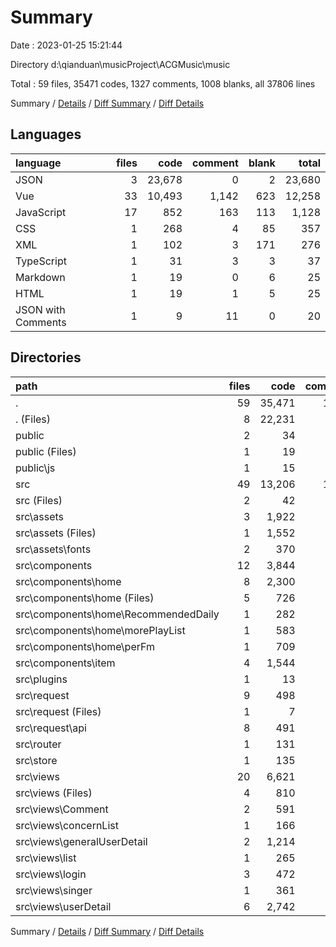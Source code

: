# Summary

Date : 2023-01-25 15:21:44

Directory d:\\qianduan\\musicProject\\ACGMusic\\music

Total : 59 files,  35471 codes, 1327 comments, 1008 blanks, all 37806 lines

Summary / [Details](details.md) / [Diff Summary](diff.md) / [Diff Details](diff-details.md)

## Languages
| language | files | code | comment | blank | total |
| :--- | ---: | ---: | ---: | ---: | ---: |
| JSON | 3 | 23,678 | 0 | 2 | 23,680 |
| Vue | 33 | 10,493 | 1,142 | 623 | 12,258 |
| JavaScript | 17 | 852 | 163 | 113 | 1,128 |
| CSS | 1 | 268 | 4 | 85 | 357 |
| XML | 1 | 102 | 3 | 171 | 276 |
| TypeScript | 1 | 31 | 3 | 3 | 37 |
| Markdown | 1 | 19 | 0 | 6 | 25 |
| HTML | 1 | 19 | 1 | 5 | 25 |
| JSON with Comments | 1 | 9 | 11 | 0 | 20 |

## Directories
| path | files | code | comment | blank | total |
| :--- | ---: | ---: | ---: | ---: | ---: |
| . | 59 | 35,471 | 1,327 | 1,008 | 37,806 |
| . (Files) | 8 | 22,231 | 16 | 17 | 22,264 |
| public | 2 | 34 | 6 | 6 | 46 |
| public (Files) | 1 | 19 | 1 | 5 | 25 |
| public\\js | 1 | 15 | 5 | 1 | 21 |
| src | 49 | 13,206 | 1,305 | 985 | 15,496 |
| src (Files) | 2 | 42 | 6 | 7 | 55 |
| src\\assets | 3 | 1,922 | 7 | 256 | 2,185 |
| src\\assets (Files) | 1 | 1,552 | 0 | 0 | 1,552 |
| src\\assets\\fonts | 2 | 370 | 7 | 256 | 633 |
| src\\components | 12 | 3,844 | 519 | 257 | 4,620 |
| src\\components\\home | 8 | 2,300 | 293 | 156 | 2,749 |
| src\\components\\home (Files) | 5 | 726 | 96 | 60 | 882 |
| src\\components\\home\\RecommendedDaily | 1 | 282 | 19 | 18 | 319 |
| src\\components\\home\\morePlayList | 1 | 583 | 44 | 30 | 657 |
| src\\components\\home\\perFm | 1 | 709 | 134 | 48 | 891 |
| src\\components\\item | 4 | 1,544 | 226 | 101 | 1,871 |
| src\\plugins | 1 | 13 | 0 | 3 | 16 |
| src\\request | 9 | 498 | 114 | 71 | 683 |
| src\\request (Files) | 1 | 7 | 0 | 4 | 11 |
| src\\request\\api | 8 | 491 | 114 | 67 | 672 |
| src\\router | 1 | 131 | 8 | 22 | 161 |
| src\\store | 1 | 135 | 29 | 6 | 170 |
| src\\views | 20 | 6,621 | 622 | 363 | 7,606 |
| src\\views (Files) | 4 | 810 | 74 | 44 | 928 |
| src\\views\\Comment | 2 | 591 | 45 | 26 | 662 |
| src\\views\\concernList | 1 | 166 | 6 | 10 | 182 |
| src\\views\\generalUserDetail | 2 | 1,214 | 90 | 59 | 1,363 |
| src\\views\\list | 1 | 265 | 17 | 12 | 294 |
| src\\views\\login | 3 | 472 | 31 | 42 | 545 |
| src\\views\\singer | 1 | 361 | 37 | 27 | 425 |
| src\\views\\userDetail | 6 | 2,742 | 322 | 143 | 3,207 |

Summary / [Details](details.md) / [Diff Summary](diff.md) / [Diff Details](diff-details.md)